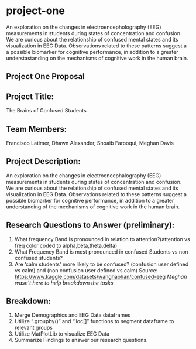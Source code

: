 # project-one

An exploration on the changes in electroencepholography (EEG) measurements in students during states of concentration and confusion. 
We are curious about the relationship of confused mental states and its visualization in EEG Data.
Observations related to these patterns suggest a a possible biomarker for cognitive performance, in addition to a greater understastanding
on the mechanisms of cognitive work in the human brain.

## Project One Proposal

## Project Title: 
The Brains of Confused Students

## Team Members: 
Francisco Latimer, Dhawn Alexander, Shoaib Farooqui, Meghan Davis

## Project Description:
An exploration on the changes in electroencephalography (EEG)
measurements in students during states of concentration and confusion. We are curious about
the relationship of confused mental states and its visualization in EEG Data. Observations
related to these patterns suggest a possible biomarker for cognitive performance, in addition to
a greater understanding of the mechanisms of cognitive work in the human brain.

## Research Questions to Answer (preliminary):
1. What frequency Band is pronounced in relation to attention?(attention vs freq color
coded to alpha,beta,theta,delta)
2. What Frequency Band is most pronounced in confused Students vs non confused
students?
3. Are ‘calm students' more likely to be confused? (confusion user defined vs calm) and
(non confusion user defined vs calm)
Source: https://www.kaggle.com/datasets/wanghaohan/confused-eeg
*Meghan wasn’t here to help breakdown the tasks*

## Breakdown:
1. Merge Demographics and EEG Data dataframes
2. Utilize “.groupby()” and “.loc[]” functions to segment dataframe to relevant groups
3. Utilize MatPlotLib to visualize EEG Data
4. Summarize Findings to answer our research questions.
